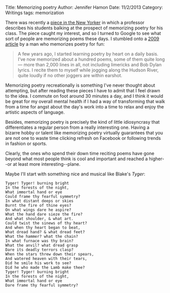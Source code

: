 Title: Memorizing poetry
Author: Jennifer Hamon
Date: 11/2/2013
Category: Writings
tags: memorization

There was recently a [piece in the New Yorker](http://www.newyorker.com/online/blogs/books/2013/01/why-we-should-memorize.html) in which a professor describes his students balking at the prospect of memorizing poetry for his class.  The piece caught my interest, and so I turned to Google to see what sort of people are memorizing poems these days. I stumbled onto a [2009 article](http://www.nytimes.com/2009/04/05/books/review/Holt-t.html) by a man who memorizes poetry for fun:

> A few years ago, I started learning poetry by heart on a daily basis. I’ve now memorized about a hundred poems, some of them quite long — more than 2,000 lines in all, not including limericks and Bob Dylan lyrics. I recite them to myself while jogging along the Hudson River, quite loudly if no other joggers are within earshot.

Memorizing poetry recreationally is something I've never thought about attempting, but after reading these pieces I have to admit that I feel drawn to the idea.  I commute on foot around 30 minutes a day, and I think it would be great for my overall mental health if I had a way of transforming that walk from a time for angst about the day's work into a time to relax and enjoy the artistic aspects of language.  

Besides, memorizing poetry is precisely the kind of little idiosyncrasy that differentiates a regular person from a really interesting one.  Having a bizarre hobby or talent like memorizing poetry virtually guarantees that you are not one to waste time clicking refresh on Facebook or following trends in fashion or sports.

Clearly, the ones who spend their down time reciting poems have gone beyond what most people think is cool and important and reached a higher--or at least more interesting--plane.

Maybe I'll start with something nice and musical like Blake's *Tyger*:

    Tyger! Tyger! burning bright 
    In the forests of the night, 
    What immortal hand or eye 
    Could frame thy fearful symmetry? 
    In what distant deeps or skies 
    Burnt the fire of thine eyes? 
    On what wings dare he aspire? 
    What the hand dare sieze the fire? 
    And what shoulder, & what art. 
    Could twist the sinews of thy heart? 
    And when thy heart began to beat, 
    What dread hand? & what dread feet? 
    What the hammer? what the chain? 
    In what furnace was thy brain? 
    What the anvil? what dread grasp 
    Dare its deadly terrors clasp? 
    When the stars threw down their spears, 
    And watered heaven with their tears, 
    Did he smile his work to see? 
    Did he who made the Lamb make thee? 
    Tyger! Tyger! burning bright 
    In the forests of the night, 
    What immortal hand or eye 
    Dare frame thy fearful symmetry? 